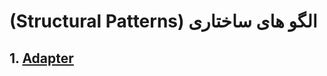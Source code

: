﻿# (Structural Patterns) الگو های ساختاری

## 1. **[Adapter](./Adapter/README.md)**

<!--## 2. **[Prototype](./Prototype/README.md)**

## 3. **[Factory-Method](./FactoryMethod/README.md)**

## 4. **[Builder](./Builder/README.md)**

## 5. **[AbstractFactory](./AbstractFactory/README.md)**-->